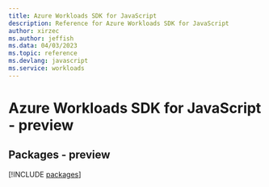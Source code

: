 ```yaml
---
title: Azure Workloads SDK for JavaScript
description: Reference for Azure Workloads SDK for JavaScript
author: xirzec
ms.author: jeffish
ms.data: 04/03/2023
ms.topic: reference
ms.devlang: javascript
ms.service: workloads
---
```

# Azure Workloads SDK for JavaScript - preview
## Packages - preview
[!INCLUDE [packages](workloads-index.md)]